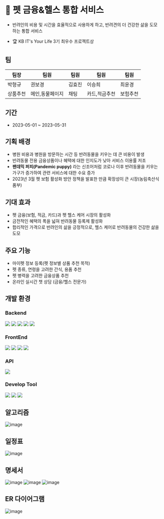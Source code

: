 # 🐶 펫 금융&헬스 통합 서비스
- 반려인의 비용 및 시간을 효율적으로 사용하게 하고, 반려견의 더 건강한 삶을 도모하는 통합 서비스

- 🏆 KB IT's Your Life 3기 최우수 프로젝트상

## 팀
|팀장|팀원|팀원|팀원|팀원|
|-|-|-|-|-|
|박형규|권보경|김효진|이승희|최윤경|
|상품추천|메인,동물페이지|채팅|카드,적금추천|보험추천|

## 기간
- 2023-05-01 ~ 2023-05-31

## 기획 배경
- 병원 비용과 병원을 방문하는 시간 등 반려동물을 키우는 데 큰 비용이 발생
- 반려동물 전용 금융상품이나 혜택에 대한 인지도가 낮아 서비스 이용률 저조
- **팬데믹 퍼피(Pandemic puppy)** 라는 신조어처럼 코로나 이후 반려동물을 키우는 가구가 증가하여 관련 서비스에 대한 수요 증가
- 2023년 3월 펫 보험 활성화 방안 정책을 발표한 만큼 확장성이 큰 시장(농림축산식품부)

## 기대 효과
- 펫 금융(보험, 적금, 카드)과 펫 헬스 케어 시장의 활성화
- 금전적인 혜택의 폭을 넓혀 반려동물 등록제 활성화
- 합리적인 가격으로 반려인의 삶을 긍정적으로, 헬스 케어로 반려동물의 건강한 삶을 도모

## 주요 기능
- 마이펫 정보 등록(펫 정보별 상품 추천 목적)
- 펫 종류, 연령을 고려한 간식, 용품 추천
- 펫 병력을 고려한 금융상품 추천
- 온라인 실시간 챗 상담 (금융/헬스 전문가)

## 개발 환경
### Backend
<img src="https://img.shields.io/badge/Java-007396?style=flat&logo=Java&logoColor=white"> <img src="https://img.shields.io/badge/springboot-6DB33F?style=flat&logo=springboot&logoColor=white"> 
<img src="https://img.shields.io/badge/mysql-4479A1?style=flat&logo=mysql&logoColor=white"> <img src="https://img.shields.io/badge/mybatis-8A8A8A?style=flat&logo=mybatis&logoColor=white"> 
<img src="https://img.shields.io/badge/intellij-000000?style=flat&logo=intellij idea&logoColor=white"> 

### FrontEnd
<img src="https://img.shields.io/badge/jquery-0769AD?style=flat&logo=jquery&logoColor=white"> <img src="https://img.shields.io/badge/html-e34f26?style=flat&logo=html5&logoColor=white">
<img src="https://img.shields.io/badge/css-1572b6?style=flat&logo=css3&logoColor=white"> <img src="https://img.shields.io/badge/jquery-0769AD?style=flat&logo=jquery&logoColor=white">

### API
<img src="https://img.shields.io/badge/Clova-51BB7B?style=flat&logo=Clova&logoColor=white">

### Develop Tool
<img src="https://img.shields.io/badge/github-181717?style=flat&logo=github&logoColor=white"> <img src="https://img.shields.io/badge/git-F05032?style=flat&logo=git&logoColor=white">
<img src="https://img.shields.io/badge/notion-181717?style=flat&logo=notion&logoColor=white">

## 알고리즘
![image](https://github.com/kb03-project/petandmet/assets/93168480/71efc26b-17db-4cab-b938-ed43c020379c)

## 일정표
![image](https://github.com/kb03-project/petandmet/assets/93168480/1e839f9a-2910-4e5f-adcb-c60730851efe)

## 명세서
![image](https://github.com/kb03-project/petandmet/assets/93168480/f3505906-ca72-4ddc-ae14-8c3fa3a9595f)
![image](https://github.com/kb03-project/petandmet/assets/93168480/013b1c8e-edea-41ba-9e03-7b71eb0c8e6f)
![image](https://github.com/kb03-project/petandmet/assets/93168480/279bf6cd-6233-47c8-ba72-b6f43054a49f)

## ER 다이어그램
![image](https://github.com/kb03-project/petandmet/assets/93168480/711130d4-24d2-49ce-9991-43b953ce6e45)
